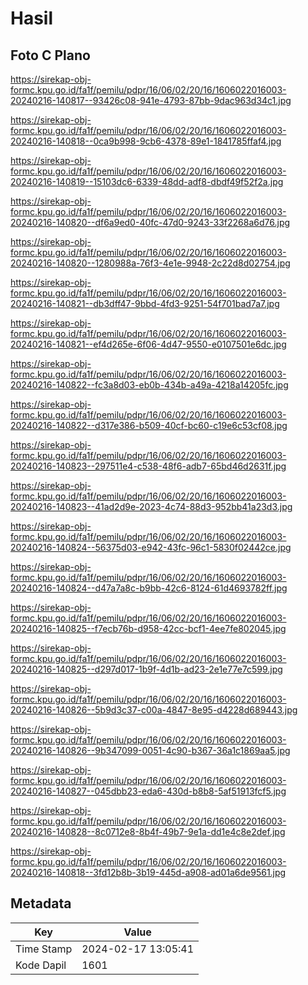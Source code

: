 # Hasil

## Foto C Plano

https://sirekap-obj-formc.kpu.go.id/fa1f/pemilu/pdpr/16/06/02/20/16/1606022016003-20240216-140817--93426c08-941e-4793-87bb-9dac963d34c1.jpg

https://sirekap-obj-formc.kpu.go.id/fa1f/pemilu/pdpr/16/06/02/20/16/1606022016003-20240216-140818--0ca9b998-9cb6-4378-89e1-1841785ffaf4.jpg

https://sirekap-obj-formc.kpu.go.id/fa1f/pemilu/pdpr/16/06/02/20/16/1606022016003-20240216-140819--15103dc6-6339-48dd-adf8-dbdf49f52f2a.jpg

https://sirekap-obj-formc.kpu.go.id/fa1f/pemilu/pdpr/16/06/02/20/16/1606022016003-20240216-140820--df6a9ed0-40fc-47d0-9243-33f2268a6d76.jpg

https://sirekap-obj-formc.kpu.go.id/fa1f/pemilu/pdpr/16/06/02/20/16/1606022016003-20240216-140820--1280988a-76f3-4e1e-9948-2c22d8d02754.jpg

https://sirekap-obj-formc.kpu.go.id/fa1f/pemilu/pdpr/16/06/02/20/16/1606022016003-20240216-140821--db3dff47-9bbd-4fd3-9251-54f701bad7a7.jpg

https://sirekap-obj-formc.kpu.go.id/fa1f/pemilu/pdpr/16/06/02/20/16/1606022016003-20240216-140821--ef4d265e-6f06-4d47-9550-e0107501e6dc.jpg

https://sirekap-obj-formc.kpu.go.id/fa1f/pemilu/pdpr/16/06/02/20/16/1606022016003-20240216-140822--fc3a8d03-eb0b-434b-a49a-4218a14205fc.jpg

https://sirekap-obj-formc.kpu.go.id/fa1f/pemilu/pdpr/16/06/02/20/16/1606022016003-20240216-140822--d317e386-b509-40cf-bc60-c19e6c53cf08.jpg

https://sirekap-obj-formc.kpu.go.id/fa1f/pemilu/pdpr/16/06/02/20/16/1606022016003-20240216-140823--297511e4-c538-48f6-adb7-65bd46d2631f.jpg

https://sirekap-obj-formc.kpu.go.id/fa1f/pemilu/pdpr/16/06/02/20/16/1606022016003-20240216-140823--41ad2d9e-2023-4c74-88d3-952bb41a23d3.jpg

https://sirekap-obj-formc.kpu.go.id/fa1f/pemilu/pdpr/16/06/02/20/16/1606022016003-20240216-140824--56375d03-e942-43fc-96c1-5830f02442ce.jpg

https://sirekap-obj-formc.kpu.go.id/fa1f/pemilu/pdpr/16/06/02/20/16/1606022016003-20240216-140824--d47a7a8c-b9bb-42c6-8124-61d4693782ff.jpg

https://sirekap-obj-formc.kpu.go.id/fa1f/pemilu/pdpr/16/06/02/20/16/1606022016003-20240216-140825--f7ecb76b-d958-42cc-bcf1-4ee7fe802045.jpg

https://sirekap-obj-formc.kpu.go.id/fa1f/pemilu/pdpr/16/06/02/20/16/1606022016003-20240216-140825--d297d017-1b9f-4d1b-ad23-2e1e77e7c599.jpg

https://sirekap-obj-formc.kpu.go.id/fa1f/pemilu/pdpr/16/06/02/20/16/1606022016003-20240216-140826--5b9d3c37-c00a-4847-8e95-d4228d689443.jpg

https://sirekap-obj-formc.kpu.go.id/fa1f/pemilu/pdpr/16/06/02/20/16/1606022016003-20240216-140826--9b347099-0051-4c90-b367-36a1c1869aa5.jpg

https://sirekap-obj-formc.kpu.go.id/fa1f/pemilu/pdpr/16/06/02/20/16/1606022016003-20240216-140827--045dbb23-eda6-430d-b8b8-5af51913fcf5.jpg

https://sirekap-obj-formc.kpu.go.id/fa1f/pemilu/pdpr/16/06/02/20/16/1606022016003-20240216-140828--8c0712e8-8b4f-49b7-9e1a-dd1e4c8e2def.jpg

https://sirekap-obj-formc.kpu.go.id/fa1f/pemilu/pdpr/16/06/02/20/16/1606022016003-20240216-140818--3fd12b8b-3b19-445d-a908-ad01a6de9561.jpg


## Metadata

| Key        | Value               |
| ---------- | ------------------- |
| Time Stamp | 2024-02-17 13:05:41 |
| Kode Dapil | 1601                |



